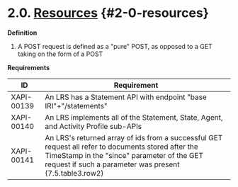 # 2.0. [Resources](https://github.com/adlnet/xAPI-Spec/blob/1.0.3/xAPI-Communication.md#datatransfer) {#2-0-resources}

**Definition**

1.  A POST request is defined as a &quot;pure&quot; POST, as opposed to a GET taking on the form of a POST

**Requirements**

| **ID** | **Requirement** |
| --- | --- |
| XAPI-00139 | An LRS has a Statement API with endpoint &quot;base IRI&quot;+&quot;/statements&quot; |
| XAPI-00140 | An LRS implements all of the Statement, State, Agent, and Activity Profile sub-APIs |
| XAPI-00141 | An LRS&#039;s returned array of ids from a successful GET request all refer to documents stored after the TimeStamp in the &quot;since&quot; parameter of the GET request if such a parameter was present (7.5.table3.row2) |